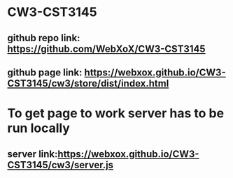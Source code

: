 # CW3-CST3145

## github repo link: https://github.com/WebXoX/CW3-CST3145
## github page link: https://webxox.github.io/CW3-CST3145/cw3/store/dist/index.html

# To get page to work server has to be run locally
## server link:https://webxox.github.io/CW3-CST3145/cw3/server.js
